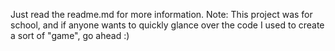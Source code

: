 Just read the readme.md for more information. 
Note: This project was for school, and if anyone wants to quickly glance over the code I used to create a sort of "game", go ahead :)

